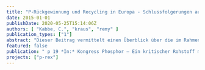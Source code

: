 ```yaml
---
title: "P-Rückgewinnung und Recycling in Europa - Schlussfolgerungen aus dem Projekt P-REX"
date: 2015-01-01
publishDate: 2020-05-25T15:14:06Z
authors: [ "Kabbe, C.", "kraus", "remy" ]
publication_types: ["1"]
abstract: "Dieser Beitrag vermittelt einen Überblick über die im Rahmen des EU Projektes P-REX erzielten Ergebnisse und Schlussfolgerungen. Neben der Bewertung von praxisrelevanten Verfahren zur Phosphorrückgewinnung aus dem Abwasserpfad und den jeweiligen Recyclaten geht es vor allem auch um Aspekte zur flächendeckenden Implementierung und Marktentwicklung. Vor allem integrative Ansätze, die auf eine bessere Ausnutzung der bereits vorhandenen Infrastruktur zur Optimierung des Phosphorrecyclings abzielen, bieten vielversprechende und vor allem kurzfristig umsetzbare Lösungen. Um jedoch Anreize für deren Umsetzung zu schaffen, bedarf es Entscheidungen und verlässlicher politischer Weichenstellungen. Für den Fall des Phosphorrecycling haben Goethes Worte „Wissen ist nicht genug, wir müssen auch anwenden! Wollen ist nicht genug, wir müssen auch tun!“ höchste Aktualität."
featured: false
publication: " p 19 *In:* Kongress Phosphor – Ein kritischer Rohstoff mit Zukunft. Stuttgart. 24-25 June 2015"
projects: ["p-rex"]
---
```


